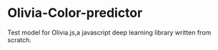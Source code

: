 # Olivia-Color-predictor
Test model for Olivia.js,a javascript deep learning library written from scratch.
